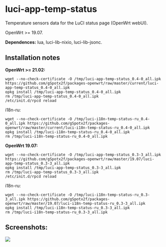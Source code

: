 # luci-app-temp-status
Temperature sensors data for the LuCI status page (OpenWrt webUI).

OpenWrt >= 19.07.

**Dependences:** lua, luci-lib-nixio, luci-lib-jsonc.

## Installation notes

**OpenWrt >= 21.02:**

    wget --no-check-certificate -O /tmp/luci-app-temp-status_0.4-0_all.ipk https://github.com/gSpotx2f/packages-openwrt/raw/master/current/luci-app-temp-status_0.4-0_all.ipk
    opkg install /tmp/luci-app-temp-status_0.4-0_all.ipk
    rm /tmp/luci-app-temp-status_0.4-0_all.ipk
    /etc/init.d/rpcd reload

i18n-ru:

    wget --no-check-certificate -O /tmp/luci-i18n-temp-status-ru_0.4-0_all.ipk https://github.com/gSpotx2f/packages-openwrt/raw/master/current/luci-i18n-temp-status-ru_0.4-0_all.ipk
    opkg install /tmp/luci-i18n-temp-status-ru_0.4-0_all.ipk
    rm /tmp/luci-i18n-temp-status-ru_0.4-0_all.ipk

**OpenWrt 19.07:**

    wget --no-check-certificate -O /tmp/luci-app-temp-status_0.3-3_all.ipk https://github.com/gSpotx2f/packages-openwrt/raw/master/19.07/luci-app-temp-status_0.3-3_all.ipk
    opkg install /tmp/luci-app-temp-status_0.3-3_all.ipk
    rm /tmp/luci-app-temp-status_0.3-3_all.ipk
    /etc/init.d/rpcd reload

i18n-ru:

    wget --no-check-certificate -O /tmp/luci-i18n-temp-status-ru_0.3-3_all.ipk https://github.com/gSpotx2f/packages-openwrt/raw/master/19.07/luci-i18n-temp-status-ru_0.3-3_all.ipk
    opkg install /tmp/luci-i18n-temp-status-ru_0.3-3_all.ipk
    rm /tmp/luci-i18n-temp-status-ru_0.3-3_all.ipk

## Screenshots:

![](https://github.com/gSpotx2f/luci-app-temp-status/blob/master/screenshots/01.jpg)
